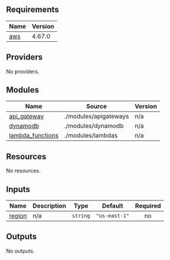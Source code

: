<!-- BEGIN_TF_DOCS -->
## Requirements

| Name | Version |
|------|---------|
| <a name="requirement_aws"></a> [aws](#requirement\_aws) | 4.67.0 |

## Providers

No providers.

## Modules

| Name | Source | Version |
|------|--------|---------|
| <a name="module_api_gateway"></a> [api\_gateway](#module\_api\_gateway) | ./modules/apigateways | n/a |
| <a name="module_dynamodb"></a> [dynamodb](#module\_dynamodb) | ./modules/dynamodb | n/a |
| <a name="module_lambda_functions"></a> [lambda\_functions](#module\_lambda\_functions) | ./modules/lambdas | n/a |

## Resources

No resources.

## Inputs

| Name | Description | Type | Default | Required |
|------|-------------|------|---------|:--------:|
| <a name="input_region"></a> [region](#input\_region) | n/a | `string` | `"us-east-1"` | no |

## Outputs

No outputs.
<!-- END_TF_DOCS -->